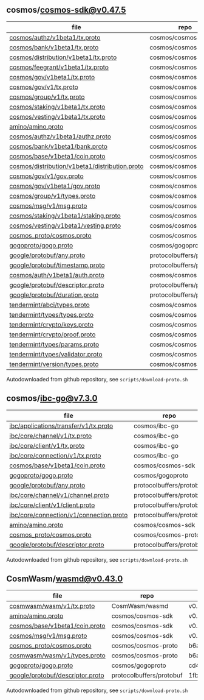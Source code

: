 ## cosmos/cosmos-sdk@v0.47.5

| file                                                                                                                                                                         | repo                     | commit                                   | type       | code |
| ---------------------------------------------------------------------------------------------------------------------------------------------------------------------------- | ------------------------ | ---------------------------------------- | ---------- | ---- |
| [cosmos/authz/v1beta1/tx.proto](https://raw.githubusercontent.com/cosmos/cosmos-sdk/v0.47.5/proto/cosmos/authz/v1beta1/tx.proto)                                             | cosmos/cosmos-sdk        | v0.47.5                                  | target     | 200  |
| [cosmos/bank/v1beta1/tx.proto](https://raw.githubusercontent.com/cosmos/cosmos-sdk/v0.47.5/proto/cosmos/bank/v1beta1/tx.proto)                                               | cosmos/cosmos-sdk        | v0.47.5                                  | target     | 200  |
| [cosmos/distribution/v1beta1/tx.proto](https://raw.githubusercontent.com/cosmos/cosmos-sdk/v0.47.5/proto/cosmos/distribution/v1beta1/tx.proto)                               | cosmos/cosmos-sdk        | v0.47.5                                  | target     | 200  |
| [cosmos/feegrant/v1beta1/tx.proto](https://raw.githubusercontent.com/cosmos/cosmos-sdk/v0.47.5/proto/cosmos/feegrant/v1beta1/tx.proto)                                       | cosmos/cosmos-sdk        | v0.47.5                                  | target     | 200  |
| [cosmos/gov/v1beta1/tx.proto](https://raw.githubusercontent.com/cosmos/cosmos-sdk/v0.47.5/proto/cosmos/gov/v1beta1/tx.proto)                                                 | cosmos/cosmos-sdk        | v0.47.5                                  | target     | 200  |
| [cosmos/gov/v1/tx.proto](https://raw.githubusercontent.com/cosmos/cosmos-sdk/v0.47.5/proto/cosmos/gov/v1/tx.proto)                                                           | cosmos/cosmos-sdk        | v0.47.5                                  | target     | 200  |
| [cosmos/group/v1/tx.proto](https://raw.githubusercontent.com/cosmos/cosmos-sdk/v0.47.5/proto/cosmos/group/v1/tx.proto)                                                       | cosmos/cosmos-sdk        | v0.47.5                                  | target     | 200  |
| [cosmos/staking/v1beta1/tx.proto](https://raw.githubusercontent.com/cosmos/cosmos-sdk/v0.47.5/proto/cosmos/staking/v1beta1/tx.proto)                                         | cosmos/cosmos-sdk        | v0.47.5                                  | target     | 200  |
| [cosmos/vesting/v1beta1/tx.proto](https://raw.githubusercontent.com/cosmos/cosmos-sdk/v0.47.5/proto/cosmos/vesting/v1beta1/tx.proto)                                         | cosmos/cosmos-sdk        | v0.47.5                                  | target     | 200  |
| [amino/amino.proto](https://raw.githubusercontent.com/cosmos/cosmos-sdk/v0.47.5/proto/amino/amino.proto)                                                                     | cosmos/cosmos-sdk        | v0.47.5                                  | dependency | 200  |
| [cosmos/authz/v1beta1/authz.proto](https://raw.githubusercontent.com/cosmos/cosmos-sdk/v0.47.5/proto/cosmos/authz/v1beta1/authz.proto)                                       | cosmos/cosmos-sdk        | v0.47.5                                  | dependency | 200  |
| [cosmos/bank/v1beta1/bank.proto](https://raw.githubusercontent.com/cosmos/cosmos-sdk/v0.47.5/proto/cosmos/bank/v1beta1/bank.proto)                                           | cosmos/cosmos-sdk        | v0.47.5                                  | dependency | 200  |
| [cosmos/base/v1beta1/coin.proto](https://raw.githubusercontent.com/cosmos/cosmos-sdk/v0.47.5/proto/cosmos/base/v1beta1/coin.proto)                                           | cosmos/cosmos-sdk        | v0.47.5                                  | dependency | 200  |
| [cosmos/distribution/v1beta1/distribution.proto](https://raw.githubusercontent.com/cosmos/cosmos-sdk/v0.47.5/proto/cosmos/distribution/v1beta1/distribution.proto)           | cosmos/cosmos-sdk        | v0.47.5                                  | dependency | 200  |
| [cosmos/gov/v1/gov.proto](https://raw.githubusercontent.com/cosmos/cosmos-sdk/v0.47.5/proto/cosmos/gov/v1/gov.proto)                                                         | cosmos/cosmos-sdk        | v0.47.5                                  | dependency | 200  |
| [cosmos/gov/v1beta1/gov.proto](https://raw.githubusercontent.com/cosmos/cosmos-sdk/v0.47.5/proto/cosmos/gov/v1beta1/gov.proto)                                               | cosmos/cosmos-sdk        | v0.47.5                                  | dependency | 200  |
| [cosmos/group/v1/types.proto](https://raw.githubusercontent.com/cosmos/cosmos-sdk/v0.47.5/proto/cosmos/group/v1/types.proto)                                                 | cosmos/cosmos-sdk        | v0.47.5                                  | dependency | 200  |
| [cosmos/msg/v1/msg.proto](https://raw.githubusercontent.com/cosmos/cosmos-sdk/v0.47.5/proto/cosmos/msg/v1/msg.proto)                                                         | cosmos/cosmos-sdk        | v0.47.5                                  | dependency | 200  |
| [cosmos/staking/v1beta1/staking.proto](https://raw.githubusercontent.com/cosmos/cosmos-sdk/v0.47.5/proto/cosmos/staking/v1beta1/staking.proto)                               | cosmos/cosmos-sdk        | v0.47.5                                  | dependency | 200  |
| [cosmos/vesting/v1beta1/vesting.proto](https://raw.githubusercontent.com/cosmos/cosmos-sdk/v0.47.5/proto/cosmos/vesting/v1beta1/vesting.proto)                               | cosmos/cosmos-sdk        | v0.47.5                                  | dependency | 200  |
| [cosmos_proto/cosmos.proto](https://raw.githubusercontent.com/cosmos/cosmos-proto/b6a88f6e0255c2fb92f5d9a7211caa38769e33d5/proto/cosmos_proto/cosmos.proto)                  | cosmos/cosmos-proto      | b6a88f6e0255c2fb92f5d9a7211caa38769e33d5 | dependency | 200  |
| [gogoproto/gogo.proto](https://raw.githubusercontent.com/cosmos/gogoproto/cd4a043911b14debb344f1ab679bdd0d3142682c/gogoproto/gogo.proto)                                     | cosmos/gogoproto         | cd4a043911b14debb344f1ab679bdd0d3142682c | dependency | 200  |
| [google/protobuf/any.proto](https://raw.githubusercontent.com/protocolbuffers/protobuf/1fb26f229bcb571f74e533cbdc9b78cd7138ae6d/src/google/protobuf/any.proto)               | protocolbuffers/protobuf | 1fb26f229bcb571f74e533cbdc9b78cd7138ae6d | dependency | 200  |
| [google/protobuf/timestamp.proto](https://raw.githubusercontent.com/protocolbuffers/protobuf/1fb26f229bcb571f74e533cbdc9b78cd7138ae6d/src/google/protobuf/timestamp.proto)   | protocolbuffers/protobuf | 1fb26f229bcb571f74e533cbdc9b78cd7138ae6d | dependency | 200  |
| [cosmos/auth/v1beta1/auth.proto](https://raw.githubusercontent.com/cosmos/cosmos-sdk/v0.47.5/proto/cosmos/auth/v1beta1/auth.proto)                                           | cosmos/cosmos-sdk        | v0.47.5                                  | dependency | 200  |
| [google/protobuf/descriptor.proto](https://raw.githubusercontent.com/protocolbuffers/protobuf/1fb26f229bcb571f74e533cbdc9b78cd7138ae6d/src/google/protobuf/descriptor.proto) | protocolbuffers/protobuf | 1fb26f229bcb571f74e533cbdc9b78cd7138ae6d | dependency | 200  |
| [google/protobuf/duration.proto](https://raw.githubusercontent.com/protocolbuffers/protobuf/1fb26f229bcb571f74e533cbdc9b78cd7138ae6d/src/google/protobuf/duration.proto)     | protocolbuffers/protobuf | 1fb26f229bcb571f74e533cbdc9b78cd7138ae6d | dependency | 200  |
| [tendermint/abci/types.proto](https://raw.githubusercontent.com/cosmos/cosmos-sdk/v0.47.5/proto/tendermint/abci/types.proto)                                                 | cosmos/cosmos-sdk        | v0.47.5                                  | dependency | 200  |
| [tendermint/types/types.proto](https://raw.githubusercontent.com/cosmos/cosmos-sdk/v0.47.5/proto/tendermint/types/types.proto)                                               | cosmos/cosmos-sdk        | v0.47.5                                  | dependency | 200  |
| [tendermint/crypto/keys.proto](https://raw.githubusercontent.com/cosmos/cosmos-sdk/v0.47.5/proto/tendermint/crypto/keys.proto)                                               | cosmos/cosmos-sdk        | v0.47.5                                  | dependency | 200  |
| [tendermint/crypto/proof.proto](https://raw.githubusercontent.com/cosmos/cosmos-sdk/v0.47.5/proto/tendermint/crypto/proof.proto)                                             | cosmos/cosmos-sdk        | v0.47.5                                  | dependency | 200  |
| [tendermint/types/params.proto](https://raw.githubusercontent.com/cosmos/cosmos-sdk/v0.47.5/proto/tendermint/types/params.proto)                                             | cosmos/cosmos-sdk        | v0.47.5                                  | dependency | 200  |
| [tendermint/types/validator.proto](https://raw.githubusercontent.com/cosmos/cosmos-sdk/v0.47.5/proto/tendermint/types/validator.proto)                                       | cosmos/cosmos-sdk        | v0.47.5                                  | dependency | 200  |
| [tendermint/version/types.proto](https://raw.githubusercontent.com/cosmos/cosmos-sdk/v0.47.5/proto/tendermint/version/types.proto)                                           | cosmos/cosmos-sdk        | v0.47.5                                  | dependency | 200  |

Autodownloaded from github repository, see `scripts/download-proto.sh`

## cosmos/ibc-go@v7.3.0

| file                                                                                                                                                                         | repo                     | commit                                   | type       | code |
| ---------------------------------------------------------------------------------------------------------------------------------------------------------------------------- | ------------------------ | ---------------------------------------- | ---------- | ---- |
| [ibc/applications/transfer/v1/tx.proto](https://raw.githubusercontent.com/cosmos/ibc-go/v7.3.0/proto/ibc/applications/transfer/v1/tx.proto)                                  | cosmos/ibc-go            | v7.3.0                                   | target     | 200  |
| [ibc/core/channel/v1/tx.proto](https://raw.githubusercontent.com/cosmos/ibc-go/v7.3.0/proto/ibc/core/channel/v1/tx.proto)                                                    | cosmos/ibc-go            | v7.3.0                                   | target     | 200  |
| [ibc/core/client/v1/tx.proto](https://raw.githubusercontent.com/cosmos/ibc-go/v7.3.0/proto/ibc/core/client/v1/tx.proto)                                                      | cosmos/ibc-go            | v7.3.0                                   | target     | 200  |
| [ibc/core/connection/v1/tx.proto](https://raw.githubusercontent.com/cosmos/ibc-go/v7.3.0/proto/ibc/core/connection/v1/tx.proto)                                              | cosmos/ibc-go            | v7.3.0                                   | target     | 200  |
| [cosmos/base/v1beta1/coin.proto](https://raw.githubusercontent.com/cosmos/cosmos-sdk/v0.47.5/proto/cosmos/base/v1beta1/coin.proto)                                           | cosmos/cosmos-sdk        | v0.47.5                                  | dependency | 200  |
| [gogoproto/gogo.proto](https://raw.githubusercontent.com/cosmos/gogoproto/cd4a043911b14debb344f1ab679bdd0d3142682c/gogoproto/gogo.proto)                                     | cosmos/gogoproto         | cd4a043911b14debb344f1ab679bdd0d3142682c | dependency | 200  |
| [google/protobuf/any.proto](https://raw.githubusercontent.com/protocolbuffers/protobuf/1fb26f229bcb571f74e533cbdc9b78cd7138ae6d/src/google/protobuf/any.proto)               | protocolbuffers/protobuf | 1fb26f229bcb571f74e533cbdc9b78cd7138ae6d | dependency | 200  |
| [ibc/core/channel/v1/channel.proto](https://raw.githubusercontent.com/protocolbuffers/protobuf/1fb26f229bcb571f74e533cbdc9b78cd7138ae6d/src/google/protobuf/any.proto)       | protocolbuffers/protobuf | 1fb26f229bcb571f74e533cbdc9b78cd7138ae6d | dependency | 200  |
| [ibc/core/client/v1/client.proto](https://raw.githubusercontent.com/protocolbuffers/protobuf/1fb26f229bcb571f74e533cbdc9b78cd7138ae6d/src/google/protobuf/any.proto)         | protocolbuffers/protobuf | 1fb26f229bcb571f74e533cbdc9b78cd7138ae6d | dependency | 200  |
| [ibc/core/connection/v1/connection.proto](https://raw.githubusercontent.com/protocolbuffers/protobuf/1fb26f229bcb571f74e533cbdc9b78cd7138ae6d/src/google/protobuf/any.proto) | protocolbuffers/protobuf | 1fb26f229bcb571f74e533cbdc9b78cd7138ae6d | dependency | 200  |
| [amino/amino.proto](https://raw.githubusercontent.com/cosmos/cosmos-sdk/v0.47.5/proto/amino/amino.proto)                                                                     | cosmos/cosmos-sdk        | v0.47.5                                  | dependency | 200  |
| [cosmos_proto/cosmos.proto](https://raw.githubusercontent.com/cosmos/cosmos-proto/b6a88f6e0255c2fb92f5d9a7211caa38769e33d5/proto/cosmos_proto/cosmos.proto)                  | cosmos/cosmos-proto      | b6a88f6e0255c2fb92f5d9a7211caa38769e33d5 | dependency | 200  |
| [google/protobuf/descriptor.proto](https://raw.githubusercontent.com/protocolbuffers/protobuf/1fb26f229bcb571f74e533cbdc9b78cd7138ae6d/src/google/protobuf/descriptor.proto) | protocolbuffers/protobuf | 1fb26f229bcb571f74e533cbdc9b78cd7138ae6d | dependency | 200  |

Autodownloaded from github repository, see `scripts/download-proto.sh`

## CosmWasm/wasmd@v0.43.0

| file                                                                                                                                                                         | repo                     | commit                                   | type       | code |
| ---------------------------------------------------------------------------------------------------------------------------------------------------------------------------- | ------------------------ | ---------------------------------------- | ---------- | ---- |
| [cosmwasm/wasm/v1/tx.proto](https://raw.githubusercontent.com/CosmWasm/wasmd/v0.43.0/proto/cosmwasm/wasm/v1/tx.proto)                                                        | CosmWasm/wasmd           | v0.43.0                                  | target     | 200  |
| [amino/amino.proto](https://raw.githubusercontent.com/cosmos/cosmos-sdk/v0.47.5/proto/amino/amino.proto)                                                                     | cosmos/cosmos-sdk        | v0.47.5                                  | dependency | 200  |
| [cosmos/base/v1beta1/coin.proto](https://raw.githubusercontent.com/cosmos/cosmos-sdk/v0.47.5/proto/cosmos/base/v1beta1/coin.proto)                                           | cosmos/cosmos-sdk        | v0.47.5                                  | dependency | 200  |
| [cosmos/msg/v1/msg.proto](https://raw.githubusercontent.com/cosmos/cosmos-sdk/v0.47.5/proto/cosmos/msg/v1/msg.proto)                                                         | cosmos/cosmos-sdk        | v0.47.5                                  | dependency | 200  |
| [cosmos_proto/cosmos.proto](https://raw.githubusercontent.com/cosmos/cosmos-proto/b6a88f6e0255c2fb92f5d9a7211caa38769e33d5/proto/cosmos_proto/cosmos.proto)                  | cosmos/cosmos-proto      | b6a88f6e0255c2fb92f5d9a7211caa38769e33d5 | dependency | 200  |
| [cosmwasm/wasm/v1/types.proto](https://raw.githubusercontent.com/cosmos/cosmos-proto/b6a88f6e0255c2fb92f5d9a7211caa38769e33d5/proto/cosmos_proto/cosmos.proto)               | cosmos/cosmos-proto      | b6a88f6e0255c2fb92f5d9a7211caa38769e33d5 | dependency | 200  |
| [gogoproto/gogo.proto](https://raw.githubusercontent.com/cosmos/gogoproto/cd4a043911b14debb344f1ab679bdd0d3142682c/gogoproto/gogo.proto)                                     | cosmos/gogoproto         | cd4a043911b14debb344f1ab679bdd0d3142682c | dependency | 200  |
| [google/protobuf/descriptor.proto](https://raw.githubusercontent.com/protocolbuffers/protobuf/1fb26f229bcb571f74e533cbdc9b78cd7138ae6d/src/google/protobuf/descriptor.proto) | protocolbuffers/protobuf | 1fb26f229bcb571f74e533cbdc9b78cd7138ae6d | dependency | 200  |

Autodownloaded from github repository, see `scripts/download-proto.sh`
